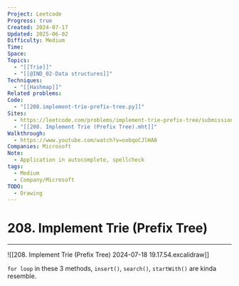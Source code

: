 ```yaml
---
Project: Leetcode
Progress: true
Created: 2024-07-17
Updated: 2025-06-02
Difficulty: Medium
Time: 
Space: 
Topics:
  - "[[Trie]]"
  - "[[@IND_02-Data structures]]"
Techniques:
  - "[[Hashmap]]"
Related problems: 
Code:
  - "[[208.implement-trie-prefix-tree.py]]"
Sites:
  - https://leetcode.com/problems/implement-trie-prefix-tree/submissions/1324299213/
  - "[[208. Implement Trie (Prefix Tree).mht]]"
Walkthrough:
  - https://www.youtube.com/watch?v=oobqoCJlHA0
Companies: Microsoft
Note:
  - Application in autocomplete, spellcheck
tags:
  - Medium
  - Company/Microsoft
TODO:
  - Drawing
---
```

# 208. Implement Trie (Prefix Tree)
---

![[208. Implement Trie (Prefix Tree) 2024-07-18 19.17.54.excalidraw]]


`for loop` in these 3 methods, `insert()`, `search()`, `startWith()` are kinda resemble.
